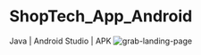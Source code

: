 # ShopTech_App_Android
Java | Android Studio | APK 
![grab-landing-page](https://github.com/winnie1312/grab/blob/master/grab-landingpage-winnie.gif)
